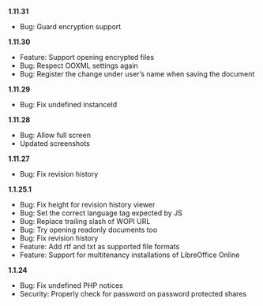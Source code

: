 **1.11.31**
- Bug: Guard encryption support

**1.11.30**
- Feature: Support opening encrypted files
- Bug: Respect OOXML settings again
- Bug: Register the change under user’s name when saving the document

**1.11.29**
- Bug: Fix undefined instanceId

**1.11.28**
- Bug: Allow full screen
- Updated screenshots

**1.11.27**
- Bug: Fix revision history

**1.1.25.1**
- Bug: Fix height for revision history viewer
- Bug: Set the correct language tag expected by JS
- Bug: Replace trailing slash of WOPI URL
- Bug: Try opening readonly documents too
- Bug: Fix revision history
- Feature: Add rtf and txt as supported file formats
- Feature: Support for multitenancy installations of LibreOffice Online

**1.1.24**
- Bug: Fix undefined PHP notices
- Security: Properly check for password on password protected shares
